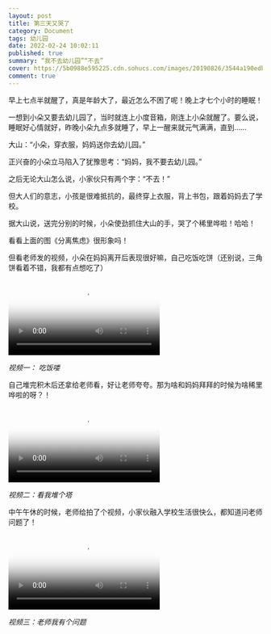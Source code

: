 ```yaml
---
layout: post
title: 第三天又哭了
category: Document
tags: 幼儿园
date: 2022-02-24 10:02:11
published: true
summary: “我不去幼儿园”“不去”
cover: https://5b0988e595225.cdn.sohucs.com/images/20190826/3544a190edb242f1850c86719300c072.jpeg
comment: true
---
```


早上七点半就醒了，真是年龄大了，最近怎么不困了呢！晚上才七个小时的睡眠！

一想到小朵又要去幼儿园了，当时就连上小度音箱，刚连上小朵就醒了。要么说，睡眠好心情就好，昨晚小朵九点多就睡了，早上一醒来就元气满满，直到……

大山：“小朵，穿衣服，妈妈送你去幼儿园。”

正兴奋的小朵立马陷入了犹豫思考：“妈妈，我不要去幼儿园。”

之后无论大山怎么说，小家伙只有两个字：“不去！”

但大人们的意志，小孩是很难抵抗的，最终穿上衣服，背上书包，跟着妈妈去了学校。

据大山说，送完分别的时候，小朵使劲抓住大山的手，哭了个稀里哗啦！哈哈！

看看上面的图《分离焦虑》很形象吗！

但看老师发的视频，小朵在妈妈离开后表现很好嘛，自己吃饭吃饼（还别说，三角饼看着不错，我都有点想吃了）

<video data-v-1cd84dd5="" poster="//ci.xiaohongshu.com/37025416-0df3-2985-699b-e2a6745057f4?imageView2/2/w/1080/format/jpg" src="http://v.xiaohongshu.com/01e217389c63e1fb010370037f2ab53c3c_259.mp4?sign=060e73c1cbee29400cb6141398dce263&amp;t=6218fd00" controls="controls" objectfit="contain" class="videocontent"></video>
<!--
<video controls preload="metadata" width="380px" src="http://v.xiaohongshu.com/01e217389c63e1fb010370037f2ab53c3c_259.mp4?sign=060e73c1cbee29400cb6141398dce263&t=6218fd00"></video>
-->

*视频一： 吃饭喽*

自己堆完积木后还拿给老师看，好让老师夸夸。那为啥和妈妈拜拜的时候为啥稀里哗啦的呀？！

<video data-v-1cd84dd5="" poster="//ci.xiaohongshu.com/935d3fa9-0636-ebd3-6cc3-d5e368107f91?imageView2/2/w/1080/format/jpg" src="http://v.xiaohongshu.com/01e21738ce63e6d9018370037f2ab623b6_259.mp4?sign=66ff523193def713fe4ff6ece2434667&amp;t=6218fd00" controls="controls" objectfit="contain" class="videocontent"></video>
<!--
<video controls preload="metadata" width="380px" src="http://v.xiaohongshu.com/01e21738ce63e6d9018370037f2ab623b6_259.mp4?sign=66ff523193def713fe4ff6ece2434667&t=6218fd00"></video>
-->

*视频二：看我堆个塔*

中午午休的时候，老师给拍了个视频，小家伙融入学校生活很快么，都知道问老师问题了！

<video data-v-1cd84dd5="" poster="//ci.xiaohongshu.com/05f53eb5-b3db-e6c2-bbbf-d6175a3b9138?imageView2/2/w/1080/format/jpg" src="http://v.xiaohongshu.com/01e21758a463c0fc018370037f2b327f7f_259.mp4?sign=9afa3b06be431dbd7220ba7f263a942f&amp;t=6218fd00" controls="controls" objectfit="contain" class="videocontent"></video>
<!--
<video controls preload="metadata" width="380px" src="http://v.xiaohongshu.com/01e21758a463c0fc018370037f2b327f7f_259.mp4?sign=9afa3b06be431dbd7220ba7f263a942f&t=6218fd00"></video>
-->

*视频三：老师我有个问题*
